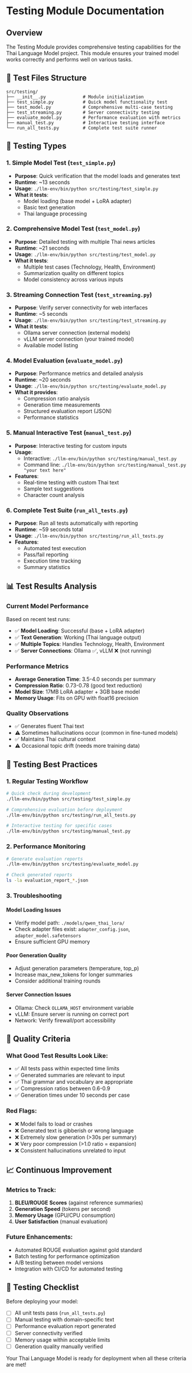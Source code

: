 # Testing Module Documentation

## Overview
The Testing Module provides comprehensive testing capabilities for the Thai Language Model project. This module ensures your trained model works correctly and performs well on various tasks.

## 📁 Test Files Structure

```
src/testing/
├── __init__.py              # Module initialization
├── test_simple.py           # Quick model functionality test
├── test_model.py            # Comprehensive multi-case testing
├── test_streaming.py        # Server connectivity testing
├── evaluate_model.py        # Performance evaluation with metrics
├── manual_test.py           # Interactive testing interface
└── run_all_tests.py         # Complete test suite runner
```

## 🧪 Testing Types

### 1. Simple Model Test (`test_simple.py`)
- **Purpose**: Quick verification that the model loads and generates text
- **Runtime**: ~13 seconds
- **Usage**: `./llm-env/bin/python src/testing/test_simple.py`
- **What it tests**:
  - Model loading (base model + LoRA adapter)
  - Basic text generation
  - Thai language processing

### 2. Comprehensive Model Test (`test_model.py`)
- **Purpose**: Detailed testing with multiple Thai news articles
- **Runtime**: ~21 seconds
- **Usage**: `./llm-env/bin/python src/testing/test_model.py`
- **What it tests**:
  - Multiple test cases (Technology, Health, Environment)
  - Summarization quality on different topics
  - Model consistency across various inputs

### 3. Streaming Connection Test (`test_streaming.py`)
- **Purpose**: Verify server connectivity for web interfaces
- **Runtime**: ~5 seconds
- **Usage**: `./llm-env/bin/python src/testing/test_streaming.py`
- **What it tests**:
  - Ollama server connection (external models)
  - vLLM server connection (your trained model)
  - Available model listing

### 4. Model Evaluation (`evaluate_model.py`)
- **Purpose**: Performance metrics and detailed analysis
- **Runtime**: ~20 seconds
- **Usage**: `./llm-env/bin/python src/testing/evaluate_model.py`
- **What it provides**:
  - Compression ratio analysis
  - Generation time measurements
  - Structured evaluation report (JSON)
  - Performance statistics

### 5. Manual Interactive Test (`manual_test.py`)
- **Purpose**: Interactive testing for custom inputs
- **Usage**: 
  - Interactive: `./llm-env/bin/python src/testing/manual_test.py`
  - Command line: `./llm-env/bin/python src/testing/manual_test.py "your text here"`
- **Features**:
  - Real-time testing with custom Thai text
  - Sample text suggestions
  - Character count analysis

### 6. Complete Test Suite (`run_all_tests.py`)
- **Purpose**: Run all tests automatically with reporting
- **Runtime**: ~59 seconds total
- **Usage**: `./llm-env/bin/python src/testing/run_all_tests.py`
- **Features**:
  - Automated test execution
  - Pass/fail reporting
  - Execution time tracking
  - Summary statistics

## 📊 Test Results Analysis

### Current Model Performance
Based on recent test runs:

- ✅ **Model Loading**: Successful (base + LoRA adapter)
- ✅ **Text Generation**: Working (Thai language output)
- ✅ **Multiple Topics**: Handles Technology, Health, Environment
- ✅ **Server Connections**: Ollama ✅, vLLM ❌ (not running)

### Performance Metrics
- **Average Generation Time**: 3.5-4.0 seconds per summary
- **Compression Ratio**: 0.73-0.78 (good text reduction)
- **Model Size**: 17MB LoRA adapter + 3GB base model
- **Memory Usage**: Fits on GPU with float16 precision

### Quality Observations
- ✅ Generates fluent Thai text
- ⚠️ Sometimes hallucinations occur (common in fine-tuned models)
- ✅ Maintains Thai cultural context
- ⚠️ Occasional topic drift (needs more training data)

## 🔧 Testing Best Practices

### 1. Regular Testing Workflow
```bash
# Quick check during development
./llm-env/bin/python src/testing/test_simple.py

# Comprehensive evaluation before deployment
./llm-env/bin/python src/testing/run_all_tests.py

# Interactive testing for specific cases
./llm-env/bin/python src/testing/manual_test.py
```

### 2. Performance Monitoring
```bash
# Generate evaluation reports
./llm-env/bin/python src/testing/evaluate_model.py

# Check generated reports
ls -la evaluation_report_*.json
```

### 3. Troubleshooting

#### Model Loading Issues
- Verify model path: `./models/qwen_thai_lora/`
- Check adapter files exist: `adapter_config.json`, `adapter_model.safetensors`
- Ensure sufficient GPU memory

#### Poor Generation Quality
- Adjust generation parameters (temperature, top_p)
- Increase max_new_tokens for longer summaries
- Consider additional training rounds

#### Server Connection Issues
- Ollama: Check `OLLAMA_HOST` environment variable
- vLLM: Ensure server is running on correct port
- Network: Verify firewall/port accessibility

## 🎯 Quality Criteria

### What Good Test Results Look Like:
- ✅ All tests pass within expected time limits
- ✅ Generated summaries are relevant to input
- ✅ Thai grammar and vocabulary are appropriate
- ✅ Compression ratios between 0.6-0.9
- ✅ Generation times under 10 seconds per case

### Red Flags:
- ❌ Model fails to load or crashes
- ❌ Generated text is gibberish or wrong language
- ❌ Extremely slow generation (>30s per summary)
- ❌ Very poor compression (>1.0 ratio = expansion)
- ❌ Consistent hallucinations unrelated to input

## 📈 Continuous Improvement

### Metrics to Track:
1. **BLEU/ROUGE Scores** (against reference summaries)
2. **Generation Speed** (tokens per second)
3. **Memory Usage** (GPU/CPU consumption)
4. **User Satisfaction** (manual evaluation)

### Future Enhancements:
- Automated ROUGE evaluation against gold standard
- Batch testing for performance optimization  
- A/B testing between model versions
- Integration with CI/CD for automated testing

## 🏁 Testing Checklist

Before deploying your model:
- [ ] All unit tests pass (`run_all_tests.py`)
- [ ] Manual testing with domain-specific text
- [ ] Performance evaluation report generated
- [ ] Server connectivity verified
- [ ] Memory usage within acceptable limits
- [ ] Generation quality manually verified

Your Thai Language Model is ready for deployment when all these criteria are met!